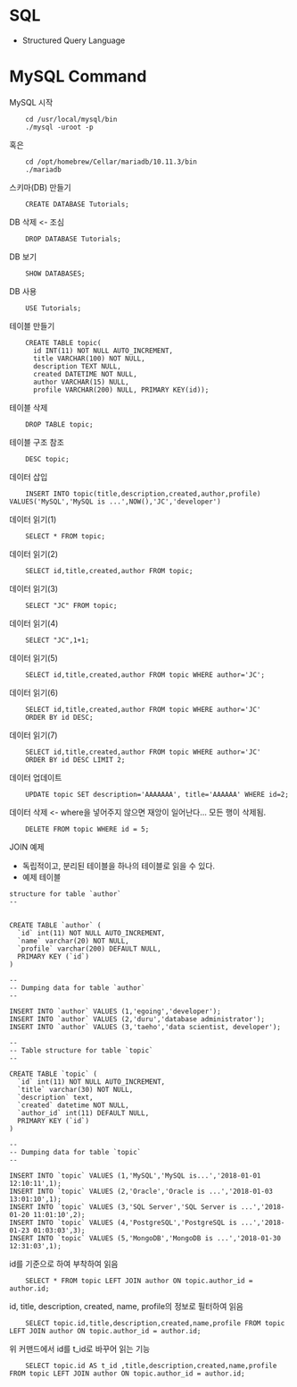 
# SQL

- Structured Query Language

# MySQL Command

MySQL 시작
~~~mysql
    cd /usr/local/mysql/bin 
    ./mysql -uroot -p
~~~
혹은
~~~mysql
    cd /opt/homebrew/Cellar/mariadb/10.11.3/bin
    ./mariadb
~~~

스키마(DB) 만들기 
~~~mysql
    CREATE DATABASE Tutorials;
~~~
 

DB 삭제 <- 조심
~~~mysql
    DROP DATABASE Tutorials;
~~~


DB 보기
~~~mysql
    SHOW DATABASES;
~~~


DB 사용
~~~mysql
    USE Tutorials;
~~~


테이블 만들기


~~~mysql
    CREATE TABLE topic(
      id INT(11) NOT NULL AUTO_INCREMENT,
      title VARCHAR(100) NOT NULL,
      description TEXT NULL,
      created DATETIME NOT NULL,
      author VARCHAR(15) NULL,
      profile VARCHAR(200) NULL, PRIMARY KEY(id));
~~~


테이블 삭제
~~~mysql
    DROP TABLE topic;
~~~


테이블 구조 참조
~~~mysql
    DESC topic;
~~~


데이터 삽입
~~~mysql
    INSERT INTO topic(title,description,created,author,profile) VALUES('MySQL','MySQL is ...',NOW(),'JC','developer')
~~~


데이터 읽기(1)
~~~mysql
    SELECT * FROM topic; 
~~~



데이터 읽기(2)
~~~mysql
    SELECT id,title,created,author FROM topic; 
~~~




데이터 읽기(3)
~~~mysql
    SELECT "JC" FROM topic; 
~~~




데이터 읽기(4)
~~~mysql
    SELECT "JC",1+1; 
~~~




데이터 읽기(5)
~~~mysql
    SELECT id,title,created,author FROM topic WHERE author='JC'; 
~~~




데이터 읽기(6)
~~~mysql
    SELECT id,title,created,author FROM topic WHERE author='JC'
    ORDER BY id DESC;
~~~




데이터 읽기(7)
~~~mysql
    SELECT id,title,created,author FROM topic WHERE author='JC'
    ORDER BY id DESC LIMIT 2;
~~~




데이터 업데이트
~~~mysql
    UPDATE topic SET description='AAAAAAA', title='AAAAAA' WHERE id=2;
~~~




데이터 삭제 <- where을 넣어주지 않으면 재앙이 일어난다… 모든 행이 삭제됨.
~~~mysql
    DELETE FROM topic WHERE id = 5;
~~~


JOIN 예제

- 독립적이고, 분리된 테이블을 하나의 테이블로 읽을 수 있다.
- 예제 테이블   
~~~mysql
structure for table `author`
--
 
 
CREATE TABLE `author` (
  `id` int(11) NOT NULL AUTO_INCREMENT,
  `name` varchar(20) NOT NULL,
  `profile` varchar(200) DEFAULT NULL,
  PRIMARY KEY (`id`)
) 
 
--
-- Dumping data for table `author`
--
 
INSERT INTO `author` VALUES (1,'egoing','developer');
INSERT INTO `author` VALUES (2,'duru','database administrator');
INSERT INTO `author` VALUES (3,'taeho','data scientist, developer');
 
--
-- Table structure for table `topic`
--
 
CREATE TABLE `topic` (
  `id` int(11) NOT NULL AUTO_INCREMENT,
  `title` varchar(30) NOT NULL,
  `description` text,
  `created` datetime NOT NULL,
  `author_id` int(11) DEFAULT NULL,
  PRIMARY KEY (`id`)
)
 
--
-- Dumping data for table `topic`
--
 
INSERT INTO `topic` VALUES (1,'MySQL','MySQL is...','2018-01-01 12:10:11',1);
INSERT INTO `topic` VALUES (2,'Oracle','Oracle is ...','2018-01-03 13:01:10',1);
INSERT INTO `topic` VALUES (3,'SQL Server','SQL Server is ...','2018-01-20 11:01:10',2);
INSERT INTO `topic` VALUES (4,'PostgreSQL','PostgreSQL is ...','2018-01-23 01:03:03',3);
INSERT INTO `topic` VALUES (5,'MongoDB','MongoDB is ...','2018-01-30 12:31:03',1);
~~~
id를 기준으로 하여 부착하여 읽음
~~~mysql
    SELECT * FROM topic LEFT JOIN author ON topic.author_id = author.id;
~~~


id, title, description, created, name, profile의 정보로 필터하여 읽음
~~~mysql
    SELECT topic.id,title,description,created,name,profile FROM topic LEFT JOIN author ON topic.author_id = author.id;
~~~


위 커맨드에서 id를 t_id로 바꾸어 읽는 기능
~~~mysql
    SELECT topic.id AS t_id ,title,description,created,name,profile FROM topic LEFT JOIN author ON topic.author_id = author.id;
~~~






